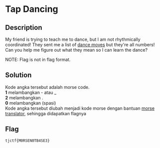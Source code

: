 # Tap Dancing

## Description

My friend is trying to teach me to dance, but I am not rhythmically coordinated! They sent me a list of [dance moves](https://static.tjctf.org/518d6851c71c5482dbd5bbe812b678684238c8f4e9e9b3d95a188f7db83a0870_cipher.txt) but they're all numbers! Can you help me figure out what they mean so I can learn the dance?

NOTE: Flag is not in flag format.

## Solution

Kode angka tersebut adalah morse code. <br>
**1** melambangkan - atau _ <br>
**2** melambangkan . <br>
**0** melambangkan (spasi) <br>
Kode angka tersebut diubah menjadi kode morse dengan bantuan [morse translator](https://morsecode.world/international/translator.html), sehingga didapatkan flagnya

## Flag

```
tjctf{M0RSEN0TB4SE3}
```
